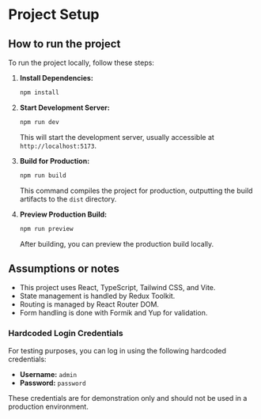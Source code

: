 # Project Setup

## How to run the project

To run the project locally, follow these steps:

1.  **Install Dependencies:**
    ```bash
    npm install
    ```

2.  **Start Development Server:**
    ```bash
    npm run dev
    ```
    This will start the development server, usually accessible at `http://localhost:5173`.

3.  **Build for Production:**
    ```bash
    npm run build
    ```
    This command compiles the project for production, outputting the build artifacts to the `dist` directory.

4.  **Preview Production Build:**
    ```bash
    npm run preview
    ```
    After building, you can preview the production build locally.

## Assumptions or notes

- This project uses React, TypeScript, Tailwind CSS, and Vite.
- State management is handled by Redux Toolkit.
- Routing is managed by React Router DOM.
- Form handling is done with Formik and Yup for validation.

### Hardcoded Login Credentials

For testing purposes, you can log in using the following hardcoded credentials:

-   **Username:** `admin`
-   **Password:** `password`

These credentials are for demonstration only and should not be used in a production environment.